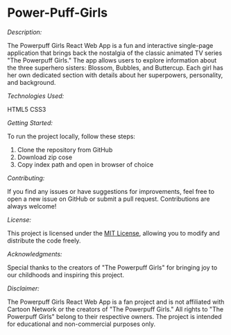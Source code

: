 # Power-Puff-Girls

*Description:*

The Powerpuff Girls React Web App is a fun and interactive single-page application that brings back the nostalgia of the classic animated TV series "The Powerpuff Girls." The app allows users to explore information about the three superhero sisters: Blossom, Bubbles, and Buttercup. Each girl has her own dedicated section with details about her superpowers, personality, and background.

*Technologies Used:*

HTML5
CSS3

*Getting Started:*

To run the project locally, follow these steps:

1. Clone the repository from GitHub
2. Download zip cose
3. Copy index path and open in browser of choice
   
*Contributing:*

If you find any issues or have suggestions for improvements, feel free to open a new issue on GitHub or submit a pull request. Contributions are always welcome!

*License:*

This project is licensed under the [MIT License](LICENSE), allowing you to modify and distribute the code freely.

*Acknowledgments:*

Special thanks to the creators of "The Powerpuff Girls" for bringing joy to our childhoods and inspiring this project.

*Disclaimer:*

The Powerpuff Girls React Web App is a fan project and is not affiliated with Cartoon Network or the creators of "The Powerpuff Girls." All rights to "The Powerpuff Girls" belong to their respective owners. The project is intended for educational and non-commercial purposes only.
